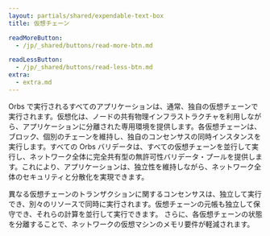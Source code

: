 ```yaml
---
layout: partials/shared/expendable-text-box
title: 仮想チェーン

readMoreButton:
  - /jp/_shared/buttons/read-more-btn.md

readLessButton:
  - /jp/_shared/buttons/read-less-btn.md
extra:
  - extra.md
---
```


Orbs で実行されるすべてのアプリケーションは、通常、独自の仮想チェーンで実行されます。仮想化は、ノードの共有物理インフラストラクチャを利用しながら、アプリケーションに分離された専用環境を提供します。各仮想チェーンは、ブロック、個別のチェーンを維持し、独自のコンセンサスの同時インスタンスを実行します。すべての Orbs バリデータは、すべての仮想チェーンを並行して実行し、ネットワーク全体に完全共有型の無許可性バリデータ・プールを提供します。これにより、アプリケーションは、独立性を維持しながら、ネットワーク全体のセキュリティと分散化を実現できます。

異なる仮想チェーンのトランザクションに関するコンセンサスは、独立して実行でき、別々のリソースで同時に実行されます。仮想チェーンの元帳も独立して保守でき、それらの計算を並行して実行できます。 さらに、各仮想チェーンの状態を分離することで、ネットワークの仮想マシンのメモリ要件が軽減されます。
